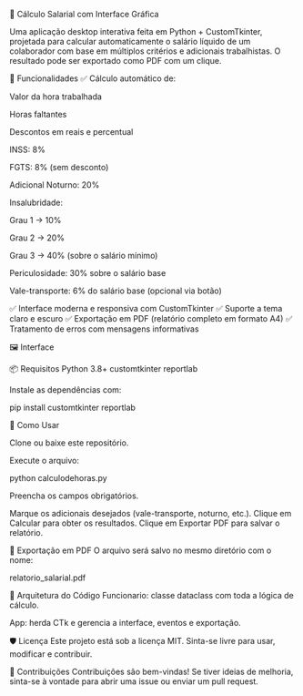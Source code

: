 💼 Cálculo Salarial com Interface Gráfica


Uma aplicação desktop interativa feita em Python + CustomTkinter, projetada para calcular automaticamente o salário líquido de um colaborador com base em múltiplos critérios e adicionais trabalhistas.
O resultado pode ser exportado como PDF com um clique.

📌 Funcionalidades
✅ Cálculo automático de:

Valor da hora trabalhada

Horas faltantes

Descontos em reais e percentual

INSS: 8%

FGTS: 8% (sem desconto)

Adicional Noturno: 20%

Insalubridade:

Grau 1 → 10%

Grau 2 → 20%

Grau 3 → 40% (sobre o salário mínimo)

Periculosidade: 30% sobre o salário base

Vale-transporte: 6% do salário base (opcional via botão)

✅ Interface moderna e responsiva com CustomTkinter
✅ Suporte a tema claro e escuro
✅ Exportação em PDF (relatório completo em formato A4)
✅ Tratamento de erros com mensagens informativas

🖼️ Interface


📦 Requisitos
Python 3.8+
customtkinter
reportlab

Instale as dependências com:

pip install customtkinter reportlab

🚀 Como Usar

Clone ou baixe este repositório.

Execute o arquivo:

python calculodehoras.py


Preencha os campos obrigatórios.

Marque os adicionais desejados (vale-transporte, noturno, etc.).
Clique em Calcular para obter os resultados.
Clique em Exportar PDF para salvar o relatório.

📄 Exportação em PDF
O arquivo será salvo no mesmo diretório com o nome:

relatorio_salarial.pdf


🔧 Arquitetura do Código
Funcionario: classe dataclass com toda a lógica de cálculo.

App: herda CTk e gerencia a interface, eventos e exportação.

🛡️ Licença
Este projeto está sob a licença MIT.
Sinta-se livre para usar, modificar e contribuir.

🤝 Contribuições
Contribuições são bem-vindas!
Se tiver ideias de melhoria, sinta-se à vontade para abrir uma issue ou enviar um pull request.
